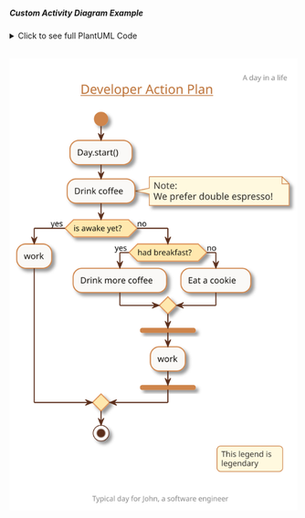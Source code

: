 ##### Custom Activity Diagram Example

<details>
<summary>Click to see full PlantUML Code</summary>
<p>

    ```plantuml
        @startuml
        !include https://raw.githubusercontent.com/uri-chandler/makeitpdf/master/skins/light-orange/light-orange.skin.iuml

        Header \n A day in a life
        Title <u>Developer Action Plan</u> \n

        start
        :Day.start();
        :Drink coffee;

        note right
            Note:
            We prefer double espresso!
        endnote

        if (is awake yet?) then (yes)
        :work;
        else (no)
        if (had breakfast?) then (yes)
            :Drink more coffee;
        else (no)
            :Eat a cookie;
        endif
        fork
        :work;
        endfork
        endif

        stop

        legend right
            This legend is
            legendary
        endlegend

        Footer \n\n\t Typical day for John, a software engineer

        @enduml
    ```

</p>
</details>


<br />

![Custom Diagram](images/custom.svg)